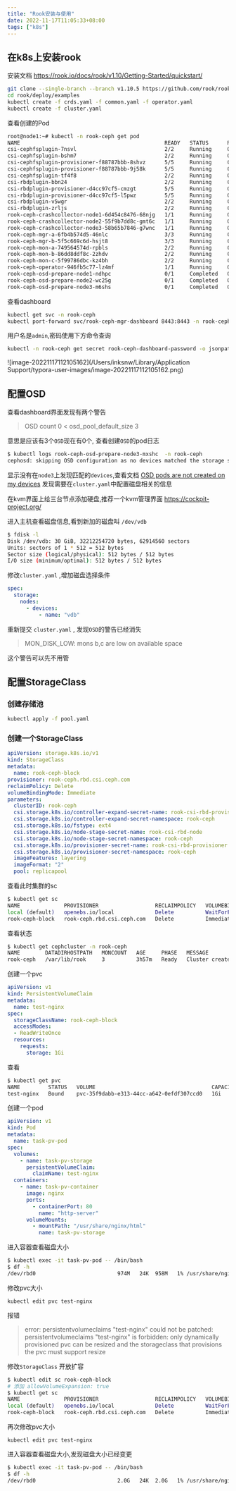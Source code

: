 ```yaml
---
title: "Rook安装与使用"
date: 2022-11-17T11:05:33+08:00
tags: ["k8s"]
---
```


## 在k8s上安装rook

安装文档 https://rook.io/docs/rook/v1.10/Getting-Started/quickstart/

```bash
git clone --single-branch --branch v1.10.5 https://github.com/rook/rook.git
cd rook/deploy/examples
kubectl create -f crds.yaml -f common.yaml -f operator.yaml
kubectl create -f cluster.yaml
```

查看创建的Pod

```bash
root@node1:~# kubectl -n rook-ceph get pod
NAME                                              READY   STATUS      RESTARTS   AGE
csi-cephfsplugin-7nsvl                            2/2     Running     0          2m19s
csi-cephfsplugin-bshm7                            2/2     Running     0          2m19s
csi-cephfsplugin-provisioner-f88787bbb-8shvz      5/5     Running     0          2m19s
csi-cephfsplugin-provisioner-f88787bbb-9j58k      5/5     Running     0          2m19s
csi-cephfsplugin-tf4f8                            2/2     Running     0          2m19s
csi-rbdplugin-bbn24                               2/2     Running     0          2m20s
csi-rbdplugin-provisioner-d4cc97cf5-cmzgt         5/5     Running     0          2m19s
csi-rbdplugin-provisioner-d4cc97cf5-l5pwz         5/5     Running     0          2m19s
csi-rbdplugin-v5wgr                               2/2     Running     0          2m20s
csi-rbdplugin-zrljs                               2/2     Running     0          2m20s
rook-ceph-crashcollector-node1-6d454c8476-68njg   1/1     Running     0          89s
rook-ceph-crashcollector-node2-55f9b7dd8c-gmt6c   1/1     Running     0          70s
rook-ceph-crashcollector-node3-58b65b7846-g7wnc   1/1     Running     0          89s
rook-ceph-mgr-a-6fb4b574d5-46nlc                  3/3     Running     0          89s
rook-ceph-mgr-b-5f5c669c6d-hsjt8                  3/3     Running     0          89s
rook-ceph-mon-a-749564574d-rpbls                  2/2     Running     0          2m13s
rook-ceph-mon-b-86dd8ddf8c-2zhdv                  2/2     Running     0          109s
rook-ceph-mon-c-5f99786dbc-kz4bh                  2/2     Running     0          100s
rook-ceph-operator-946fb5c77-lz4mf                1/1     Running     0          4m42s
rook-ceph-osd-prepare-node1-ndhpc                 0/1     Completed   0          42s
rook-ceph-osd-prepare-node2-wc25g                 0/1     Completed   0          39s
rook-ceph-osd-prepare-node3-m6shs                 0/1     Completed   0          36s
```

查看dashboard

```bash
kubectl get svc -n rook-ceph
kubectl port-forward svc/rook-ceph-mgr-dashboard 8443:8443 -n rook-ceph --address="0.0.0.0"
```

用户名是`admin`,密码使用下方命令查询

```bash
kubectl -n rook-ceph get secret rook-ceph-dashboard-password -o jsonpath="{['data']['password']}" | base64 --decode && echo
```

![image-20221117112105162](/Users/inksnw/Library/Application Support/typora-user-images/image-20221117112105162.png)

## 配置OSD

查看dashboard界面发现有两个警告

> OSD count 0 < osd_pool_default_size 3

意思是应该有3个`OSD`现在有0个, 查看创建`OSD`的pod日志

```bash
$ kubectl logs rook-ceph-osd-prepare-node3-mxshc  -n rook-ceph
cephosd: skipping OSD configuration as no devices matched the storage settings for this node "node3"
```

显示没有在`node3`上发现匹配的`devices`,查看文档 [OSD pods are not created on my devices](https://rook.io/docs/rook/v1.10/Troubleshooting/ceph-common-issues/#osd-pods-are-not-created-on-my-devices) 发现需要在`cluster.yaml`中配置磁盘相关的信息

在kvm界面上给三台节点添加硬盘,推荐一个kvm管理界面 https://cockpit-project.org/

进入主机查看磁盘信息,看到新加的磁盘叫 `/dev/vdb`

```bash
$ fdisk -l 
Disk /dev/vdb: 30 GiB, 32212254720 bytes, 62914560 sectors
Units: sectors of 1 * 512 = 512 bytes
Sector size (logical/physical): 512 bytes / 512 bytes
I/O size (minimum/optimal): 512 bytes / 512 bytes
```

修改`cluster.yaml` ,增加磁盘选择条件

```yaml
spec:
  storage: 
    nodes:
      - devices:
          - name: "vdb"
```

重新提交 `cluster.yaml` , 发现`OSD`的警告已经消失

> MON_DISK_LOW: mons b,c are low on available space

这个警告可以先不用管

## 配置StorageClass

### 创建存储池

```bash
kubectl apply -f pool.yaml 
```

### 创建一个StorageClass

```yaml
apiVersion: storage.k8s.io/v1
kind: StorageClass
metadata:
  name: rook-ceph-block
provisioner: rook-ceph.rbd.csi.ceph.com
reclaimPolicy: Delete
volumeBindingMode: Immediate
parameters:
  clusterID: rook-ceph
  csi.storage.k8s.io/controller-expand-secret-name: rook-csi-rbd-provisioner
  csi.storage.k8s.io/controller-expand-secret-namespace: rook-ceph
  csi.storage.k8s.io/fstype: ext4
  csi.storage.k8s.io/node-stage-secret-name: rook-csi-rbd-node
  csi.storage.k8s.io/node-stage-secret-namespace: rook-ceph
  csi.storage.k8s.io/provisioner-secret-name: rook-csi-rbd-provisioner
  csi.storage.k8s.io/provisioner-secret-namespace: rook-ceph
  imageFeatures: layering
  imageFormat: "2"
  pool: replicapool
```

查看此时集群的sc

```bash
$ kubectl get sc
NAME              PROVISIONER                  RECLAIMPOLICY   VOLUMEBINDINGMODE      ALLOWVOLUMEEXPANSION   AGE
local (default)   openebs.io/local             Delete          WaitForFirstConsumer   false                  4h35m
rook-ceph-block   rook-ceph.rbd.csi.ceph.com   Delete          Immediate              false                  7m6s
```

查看状态

```bash
$ kubectl get cephcluster -n rook-ceph
NAME        DATADIRHOSTPATH   MONCOUNT   AGE     PHASE   MESSAGE                        HEALTH        EXTERNAL
rook-ceph   /var/lib/rook     3          3h57m   Ready   Cluster created successfully   HEALTH_WARN 
```

创建一个pvc

```yaml
apiVersion: v1
kind: PersistentVolumeClaim
metadata:
  name: test-nginx
spec:
  storageClassName: rook-ceph-block
  accessModes:
  - ReadWriteOnce
  resources:
    requests:
      storage: 1Gi
```

查看

```bash
$ kubectl get pvc
NAME         STATUS   VOLUME                                     CAPACITY   ACCESS MODES   STORAGECLASS      AGE
test-nginx   Bound    pvc-35f9dabb-e313-44cc-a642-0efdf307ccd0   1Gi        RWO            rook-ceph-block   5m40s
```

创建一个pod

```yaml
apiVersion: v1
kind: Pod
metadata:
  name: task-pv-pod
spec:
  volumes:
    - name: task-pv-storage
      persistentVolumeClaim:
        claimName: test-nginx
  containers:
    - name: task-pv-container
      image: nginx
      ports:
        - containerPort: 80
          name: "http-server"
      volumeMounts:
        - mountPath: "/usr/share/nginx/html"
          name: task-pv-storage
```

进入容器查看磁盘大小

```bash
$ kubectl exec -it task-pv-pod -- /bin/bash
$ df -h
/dev/rbd0                          974M   24K  958M   1% /usr/share/nginx/html
```

修改pvc大小

```
kubectl edit pvc test-nginx
```
报错

> error: persistentvolumeclaims "test-nginx" could not be patched: persistentvolumeclaims "test-nginx" is forbidden: only dynamically provisioned pvc can be resized and the storageclass that provisions the pvc must support resize

修改`StorageClass` 开放扩容

```bash
$ kubectl edit sc rook-ceph-block
# 添加 allowVolumeExpansion: true
$ kubectl get sc
NAME              PROVISIONER                  RECLAIMPOLICY   VOLUMEBINDINGMODE      ALLOWVOLUMEEXPANSION   AGE
local (default)   openebs.io/local             Delete          WaitForFirstConsumer   false                  4h40m
rook-ceph-block   rook-ceph.rbd.csi.ceph.com   Delete          Immediate              true                   11m
```

再次修改pvc大小

```
kubectl edit pvc test-nginx
```

进入容器查看磁盘大小,发现磁盘大小已经变更

```bash
$ kubectl exec -it task-pv-pod -- /bin/bash
$ df -h
/dev/rbd0                          2.0G   24K  2.0G   1% /usr/share/nginx/html
```


